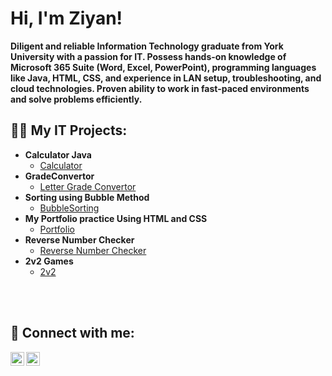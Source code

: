 
<h1>Hi, I'm Ziyan! </h1>

<b>Diligent and reliable Information Technology graduate from York University with a passion for IT. Possess hands-on knowledge of Microsoft 365 Suite (Word, Excel, PowerPoint), programming languages like Java, HTML, CSS, and experience in LAN setup, troubleshooting, and cloud technologies. Proven ability to work in fast-paced environments and solve problems efficiently.</b>
</br>

<h2>👨‍💻 My IT Projects:</h2>

- <b>Calculator Java</b>
  - [Calculator](https://github.com/Ziyanqs/Calculator)
- <b>GradeConvertor</b>
  - [Letter Grade Convertor](https://github.com/Ziyanqs/GradeConvertor)
- <b>Sorting using Bubble Method</b>
  - [BubbleSorting](https://github.com/Ziyanqs/BubbleSorting)
- <b>My Portfolio practice Using HTML and CSS</b>
  - [Portfolio](https://github.com/Ziyanqs/MyPortfolio)
- <b>Reverse Number Checker</b>
  - [Reverse Number Checker](https://github.com/Ziyanqs/ReverseNumber)
- <b>2v2 Games</b>
  - [2v2](https://github.com/Ziyanqs/2v2)

</br>
</br>
<h2> 🤳 Connect with me:</h2>

[<img align="left" alt="JoshMadakor | LinkedIn" width="22px" src="https://cdn.jsdelivr.net/npm/simple-icons@v3/icons/linkedin.svg" />][linkedin]
[<img align="left" alt="JoshMadakor | Instagram" width="22px" src="https://cdn.jsdelivr.net/npm/simple-icons@v3/icons/instagram.svg" />][instagram]

[instagram]: https://www.instagram.com/ziyan_qs_/
[linkedin]: https://linkedin.com/in/ziyan-siddiqui-bb9752240

<!--
**joshmadakor1/joshmadakor1** is a ✨ _special_ ✨ repository because its `README.md` (this file) appears on your GitHub profile.

Here are some ideas to get you started:

- 🔭 I’m currently working on ...
- 🌱 I’m currently learning ...
- 👯 I’m looking to collaborate on ...
- 🤔 I’m looking for help with ...
- 💬 Ask me about ...
- 📫 How to reach me: ...
- 😄 Pronouns: ...
- ⚡ Fun fact: ...
-->
